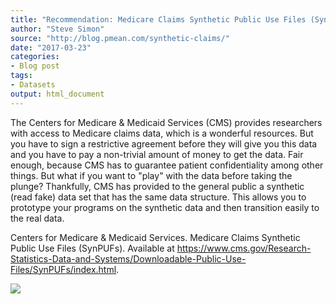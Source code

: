 ```yaml
---
title: "Recommendation: Medicare Claims Synthetic Public Use Files (SynPUFs)"
author: "Steve Simon"
source: "http://blog.pmean.com/synthetic-claims/"
date: "2017-03-23"
categories:
- Blog post
tags:
- Datasets
output: html_document
---
```


The Centers for Medicare & Medicaid Services (CMS) provides researchers
with access to Medicare claims data, which is a wonderful resources. But
you have to sign a restrictive agreement before they will give you this
data and you have to pay a non-trivial amount of money to get the data.
Fair enough, because CMS has to guarantee patient confidentiality among
other things. But what if you want to "play" with the data before taking
the plunge? Thankfully, CMS has provided to the general public a
synthetic (read fake) data set that has the same data structure. This
allows you to prototype your programs on the synthetic data and then
transition easily to the real data.

<!---More--->

Centers for Medicare & Medicaid Services. Medicare Claims Synthetic
Public Use Files (SynPUFs). Available at
<https://www.cms.gov/Research-Statistics-Data-and-Systems/Downloadable-Public-Use-Files/SynPUFs/index.html>.

![](http://www.pmean.com/images/images/17/synthetic-claims01.png)




